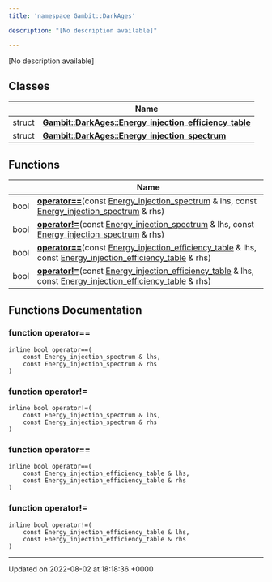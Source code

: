 ```yaml
---
title: 'namespace Gambit::DarkAges'

description: "[No description available]"

---
```







[No description available]

## Classes

|                | Name           |
| -------------- | -------------- |
| struct | **[Gambit::DarkAges::Energy_injection_efficiency_table](/documentation/code/colliderbit_development/classes/structgambit_1_1darkages_1_1energy__injection__efficiency__table/)**  |
| struct | **[Gambit::DarkAges::Energy_injection_spectrum](/documentation/code/colliderbit_development/classes/structgambit_1_1darkages_1_1energy__injection__spectrum/)**  |

## Functions

|                | Name           |
| -------------- | -------------- |
| bool | **[operator==](/documentation/code/colliderbit_development/namespaces/namespacegambit_1_1darkages/#function-operator==)**(const [Energy_injection_spectrum](/documentation/code/colliderbit_development/classes/structgambit_1_1darkages_1_1energy__injection__spectrum/) & lhs, const [Energy_injection_spectrum](/documentation/code/colliderbit_development/classes/structgambit_1_1darkages_1_1energy__injection__spectrum/) & rhs) |
| bool | **[operator!=](/documentation/code/colliderbit_development/namespaces/namespacegambit_1_1darkages/#function-operator!=)**(const [Energy_injection_spectrum](/documentation/code/colliderbit_development/classes/structgambit_1_1darkages_1_1energy__injection__spectrum/) & lhs, const [Energy_injection_spectrum](/documentation/code/colliderbit_development/classes/structgambit_1_1darkages_1_1energy__injection__spectrum/) & rhs) |
| bool | **[operator==](/documentation/code/colliderbit_development/namespaces/namespacegambit_1_1darkages/#function-operator==)**(const [Energy_injection_efficiency_table](/documentation/code/colliderbit_development/classes/structgambit_1_1darkages_1_1energy__injection__efficiency__table/) & lhs, const [Energy_injection_efficiency_table](/documentation/code/colliderbit_development/classes/structgambit_1_1darkages_1_1energy__injection__efficiency__table/) & rhs) |
| bool | **[operator!=](/documentation/code/colliderbit_development/namespaces/namespacegambit_1_1darkages/#function-operator!=)**(const [Energy_injection_efficiency_table](/documentation/code/colliderbit_development/classes/structgambit_1_1darkages_1_1energy__injection__efficiency__table/) & lhs, const [Energy_injection_efficiency_table](/documentation/code/colliderbit_development/classes/structgambit_1_1darkages_1_1energy__injection__efficiency__table/) & rhs) |


## Functions Documentation

### function operator==

```
inline bool operator==(
    const Energy_injection_spectrum & lhs,
    const Energy_injection_spectrum & rhs
)
```


### function operator!=

```
inline bool operator!=(
    const Energy_injection_spectrum & lhs,
    const Energy_injection_spectrum & rhs
)
```


### function operator==

```
inline bool operator==(
    const Energy_injection_efficiency_table & lhs,
    const Energy_injection_efficiency_table & rhs
)
```


### function operator!=

```
inline bool operator!=(
    const Energy_injection_efficiency_table & lhs,
    const Energy_injection_efficiency_table & rhs
)
```






-------------------------------

Updated on 2022-08-02 at 18:18:36 +0000
